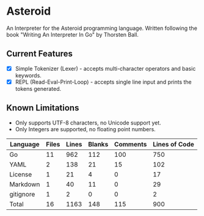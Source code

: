# Asteroid

An Interpreter for the Asteroid programming language. Written following the book "Writing An Interpreter In Go" by Thorsten Ball.

## Current Features

- [x] Simple Tokenizer (Lexer) - accepts multi-character operators and basic keywords.
- [x] REPL (Read-Eval-Print-Loop) - accepts single line input and prints the tokens generated.

## Known Limitations

- Only supports UTF-8 characters, no Unicode support yet.
- Only Integers are supported, no floating point numbers.

<!---start--->

| Language | Files | Lines | Blanks | Comments | Lines of Code |
|----------|-------|-------|---------|-----------|---------------|
| Go | 11 | 962 | 112 | 100 | 750 |
| YAML | 2 | 138 | 21 | 15 | 102 |
| License | 1 | 21 | 4 | 0 | 17 |
| Markdown | 1 | 40 | 11 | 0 | 29 |
| gitignore | 1 | 2 | 0 | 0 | 2 |
| Total | 16 | 1163 | 148 | 115 | 900 |

<!---end--->

